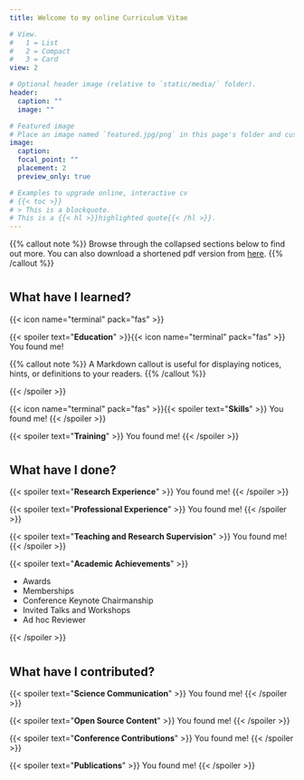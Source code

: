 ```yaml
---
title: Welcome to my online Curriculum Vitae

# View.
#   1 = List
#   2 = Compact
#   3 = Card
view: 2

# Optional header image (relative to `static/media/` folder).
header:
  caption: ""
  image: ""

# Featured image
# Place an image named `featured.jpg/png` in this page's folder and customize its options here.
image:
  caption: 
  focal_point: ""
  placement: 2
  preview_only: true

# Examples to upgrade online, interactive cv
# {{< toc >}}
# > This is a blockquote.
# This is a {{< hl >}}highlighted quote{{< /hl >}}.
---
```


{{% callout note %}}
Browse through the collapsed sections below to find out more.
You can also download a shortened pdf version from [here](`static/media/resume.pdf`).
{{% /callout %}}


#

## What have I learned?

{{< icon name="terminal" pack="fas" >}}

{{< spoiler text="**Education**" >}}{{< icon name="terminal" pack="fas" >}}
You found me!

{{% callout note %}}
A Markdown callout is useful for displaying notices, hints, or definitions to your readers.
{{% /callout %}}

{{< /spoiler >}}

{{< icon name="terminal" pack="fas" >}}{{< spoiler text="**Skills**" >}}
You found me!
{{< /spoiler >}}

{{< spoiler text="**Training**" >}}
You found me!
{{< /spoiler >}}

#

## What have I done?

{{< spoiler text="**Research Experience**" >}}
You found me!
{{< /spoiler >}}

{{< spoiler text="**Professional Experience**" >}}
You found me!
{{< /spoiler >}}

{{< spoiler text="**Teaching and Research Supervision**" >}}
You found me!
{{< /spoiler >}}

{{< spoiler text="**Academic Achievements**" >}}

- Awards
- Memberships
- Conference Keynote Chairmanship
- Invited Talks and Workshops
- Ad hoc Reviewer

{{< /spoiler >}}

#

## What have I contributed?

{{< spoiler text="**Science Communication**" >}}
You found me!
{{< /spoiler >}}

{{< spoiler text="**Open Source Content**" >}}
You found me!
{{< /spoiler >}}

{{< spoiler text="**Conference Contributions**" >}}
You found me!
{{< /spoiler >}}

{{< spoiler text="**Publications**" >}}
You found me!
{{< /spoiler >}}
